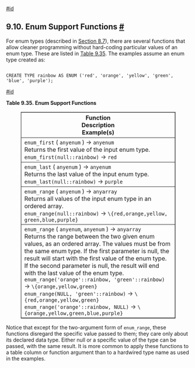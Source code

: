 [#id](#FUNCTIONS-ENUM)

## 9.10. Enum Support Functions [#](#FUNCTIONS-ENUM)

For enum types (described in [Section 8.7](datatype-enum)), there are several functions that allow cleaner programming without hard-coding particular values of an enum type. These are listed in [Table 9.35](functions-enum#FUNCTIONS-ENUM-TABLE). The examples assume an enum type created as:

```

CREATE TYPE rainbow AS ENUM ('red', 'orange', 'yellow', 'green', 'blue', 'purple');
```

[#id](#FUNCTIONS-ENUM-TABLE)

**Table 9.35. Enum Support Functions**

<figure class="table-wrapper">
<table class="table" summary="Enum Support Functions" border="1">
  <colgroup>
    <col />
  </colgroup>
  <thead>
    <tr>
      <th class="func_table_entry">
        <div class="func_signature">Function</div>
        <div>Description</div>
        <div>Example(s)</div>
      </th>
    </tr>
  </thead>
  <tbody>
    <tr>
      <td class="func_table_entry">
        <div class="func_signature">
          <a id="id-1.5.8.16.3.2.2.1.1.1.1" class="indexterm"></a>
          <code class="function">enum_first</code> ( <code class="type">anyenum</code> ) →
          <code class="returnvalue">anyenum</code>
        </div>
        <div>Returns the first value of the input enum type.</div>
        <div>
          <code class="literal">enum_first(null::rainbow)</code>
          → <code class="returnvalue">red</code>
        </div>
      </td>
    </tr>
    <tr>
      <td class="func_table_entry">
        <div class="func_signature">
          <a id="id-1.5.8.16.3.2.2.2.1.1.1" class="indexterm"></a>
          <code class="function">enum_last</code> ( <code class="type">anyenum</code> ) →
          <code class="returnvalue">anyenum</code>
        </div>
        <div>Returns the last value of the input enum type.</div>
        <div>
          <code class="literal">enum_last(null::rainbow)</code>
          → <code class="returnvalue">purple</code>
        </div>
      </td>
    </tr>
    <tr>
      <td class="func_table_entry">
        <div class="func_signature">
          <a id="id-1.5.8.16.3.2.2.3.1.1.1" class="indexterm"></a>
          <code class="function">enum_range</code> ( <code class="type">anyenum</code> ) →
          <code class="returnvalue">anyarray</code>
        </div>
        <div>Returns all values of the input enum type in an ordered array.</div>
        <div>
          <code class="literal">enum_range(null::rainbow)</code>
          → <code class="returnvalue">\{red,orange,yellow,​green,blue,purple}</code>
        </div>
      </td>
    </tr>
    <tr>
      <td class="func_table_entry">
        <div class="func_signature">
          <code class="function">enum_range</code> ( <code class="type">anyenum</code>,
          <code class="type">anyenum</code> ) → <code class="returnvalue">anyarray</code>
        </div>
        <div>
          Returns the range between the two given enum values, as an ordered array. The values must
          be from the same enum type. If the first parameter is null, the result will start with the
          first value of the enum type. If the second parameter is null, the result will end with
          the last value of the enum type.
        </div>
        <div>
          <code class="literal">enum_range('orange'::rainbow, 'green'::rainbow)</code>
          → <code class="returnvalue">\{orange,yellow,green}</code>
        </div>
        <div>
          <code class="literal">enum_range(NULL, 'green'::rainbow)</code>
          → <code class="returnvalue">\{red,orange,​yellow,green}</code>
        </div>
        <div>
          <code class="literal">enum_range('orange'::rainbow, NULL)</code>
          → <code class="returnvalue">\{orange,yellow,green,​blue,purple}</code>
        </div>
      </td>
    </tr>
  </tbody>
</table>
</figure>

Notice that except for the two-argument form of `enum_range`, these functions disregard the specific value passed to them; they care only about its declared data type. Either null or a specific value of the type can be passed, with the same result. It is more common to apply these functions to a table column or function argument than to a hardwired type name as used in the examples.
